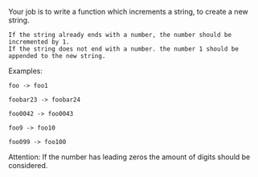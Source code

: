 Your job is to write a function which increments a string, to create a new string.

    If the string already ends with a number, the number should be incremented by 1.
    If the string does not end with a number. the number 1 should be appended to the new string.

Examples:

    foo -> foo1

    foobar23 -> foobar24

    foo0042 -> foo0043

    foo9 -> foo10

    foo099 -> foo100

Attention: If the number has leading zeros the amount of digits should be considered.
